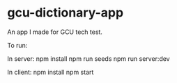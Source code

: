 # gcu-dictionary-app

An app I made for GCU tech test.

To run:

In server:
npm install
npm run seeds
npm run server:dev

In client:
npm install
npm start

